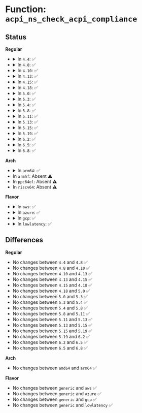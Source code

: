 # Function: <code>acpi_ns_check_acpi_compliance</code>

## Status
<b>Regular</b>
<ul>
<li>
<details>
<summary>In <code>4.4</code>: ✅</summary>

```c
void acpi_ns_check_acpi_compliance(char *pathname, struct acpi_namespace_node *node, const union acpi_predefined_info *predefined);
```

**Collision:** Unique Global

**Inline:** No

**Transformation:** False

**Instances:**

```
In drivers/acpi/acpica/nsarguments.c (ffffffff8149c5c7)
Location: drivers/acpi/acpica/nsarguments.c:117
Inline: False
```
**Symbols:**

```
ffffffff8149c5c7-ffffffff8149c6a9: acpi_ns_check_acpi_compliance (STB_GLOBAL)
```
</details>
</li>
<li>
<details>
<summary>In <code>4.8</code>: ✅</summary>

```c
void acpi_ns_check_acpi_compliance(char *pathname, struct acpi_namespace_node *node, const union acpi_predefined_info *predefined);
```

**Collision:** Unique Global

**Inline:** No

**Transformation:** False

**Instances:**

```
In drivers/acpi/acpica/nsarguments.c (ffffffff814eb634)
Location: drivers/acpi/acpica/nsarguments.c:117
Inline: False
```
**Symbols:**

```
ffffffff814eb634-ffffffff814eb716: acpi_ns_check_acpi_compliance (STB_GLOBAL)
```
</details>
</li>
<li>
<details>
<summary>In <code>4.10</code>: ✅</summary>

```c
void acpi_ns_check_acpi_compliance(char *pathname, struct acpi_namespace_node *node, const union acpi_predefined_info *predefined);
```

**Collision:** Unique Global

**Inline:** No

**Transformation:** False

**Instances:**

```
In drivers/acpi/acpica/nsarguments.c (ffffffff8150debc)
Location: drivers/acpi/acpica/nsarguments.c:117
Inline: False
```
**Symbols:**

```
ffffffff8150debc-ffffffff8150df9e: acpi_ns_check_acpi_compliance (STB_GLOBAL)
```
</details>
</li>
<li>
<details>
<summary>In <code>4.13</code>: ✅</summary>

```c
void acpi_ns_check_acpi_compliance(char *pathname, struct acpi_namespace_node *node, const union acpi_predefined_info *predefined);
```

**Collision:** Unique Global

**Inline:** No

**Transformation:** False

**Instances:**

```
In drivers/acpi/acpica/nsarguments.c (ffffffff8151e56c)
Location: drivers/acpi/acpica/nsarguments.c:117
Inline: False
Direct callers:
  - drivers/acpi/acpica/nseval.c:acpi_ns_evaluate
```
**Symbols:**

```
ffffffff8151e56c-ffffffff8151e64f: acpi_ns_check_acpi_compliance (STB_GLOBAL)
```
</details>
</li>
<li>
<details>
<summary>In <code>4.15</code>: ✅</summary>

```c
void acpi_ns_check_acpi_compliance(char *pathname, struct acpi_namespace_node *node, const union acpi_predefined_info *predefined);
```

**Collision:** Unique Global

**Inline:** No

**Transformation:** False

**Instances:**

```
In drivers/acpi/acpica/nsarguments.c (ffffffff8156fe34)
Location: drivers/acpi/acpica/nsarguments.c:126
Inline: False
Direct callers:
  - drivers/acpi/acpica/nseval.c:acpi_ns_evaluate
  - drivers/acpi/acpica/dbnames.c:acpi_db_walk_for_predefined_names
```
**Symbols:**

```
ffffffff8156fe34-ffffffff8156ff21: acpi_ns_check_acpi_compliance (STB_GLOBAL)
```
</details>
</li>
<li>
<details>
<summary>In <code>4.18</code>: ✅</summary>

```c
void acpi_ns_check_acpi_compliance(char *pathname, struct acpi_namespace_node *node, const union acpi_predefined_info *predefined);
```

**Collision:** Unique Global

**Inline:** No

**Transformation:** False

**Instances:**

```
In drivers/acpi/acpica/nsarguments.c (ffffffff815a6b13)
Location: drivers/acpi/acpica/nsarguments.c:92
Inline: False
Direct callers:
  - drivers/acpi/acpica/nseval.c:acpi_ns_evaluate
  - drivers/acpi/acpica/dbnames.c:acpi_db_walk_for_predefined_names
```
**Symbols:**

```
ffffffff815a6b13-ffffffff815a6c00: acpi_ns_check_acpi_compliance (STB_GLOBAL)
```
</details>
</li>
<li>
<details>
<summary>In <code>5.0</code>: ✅</summary>

```c
void acpi_ns_check_acpi_compliance(char *pathname, struct acpi_namespace_node *node, const union acpi_predefined_info *predefined);
```

**Collision:** Unique Global

**Inline:** No

**Transformation:** False

**Instances:**

```
In drivers/acpi/acpica/nsarguments.c (ffffffff815bf863)
Location: drivers/acpi/acpica/nsarguments.c:92
Inline: False
Direct callers:
  - drivers/acpi/acpica/nseval.c:acpi_ns_evaluate
  - drivers/acpi/acpica/dbnames.c:acpi_db_walk_for_predefined_names
```
**Symbols:**

```
ffffffff815bf863-ffffffff815bf950: acpi_ns_check_acpi_compliance (STB_GLOBAL)
```
</details>
</li>
<li>
<details>
<summary>In <code>5.3</code>: ✅</summary>

```c
void acpi_ns_check_acpi_compliance(char *pathname, struct acpi_namespace_node *node, const union acpi_predefined_info *predefined);
```

**Collision:** Unique Global

**Inline:** No

**Transformation:** False

**Instances:**

```
In drivers/acpi/acpica/nsarguments.c (ffffffff815f14e5)
Location: drivers/acpi/acpica/nsarguments.c:92
Inline: False
Direct callers:
  - drivers/acpi/acpica/nseval.c:acpi_ns_evaluate
  - drivers/acpi/acpica/dbnames.c:acpi_db_walk_for_predefined_names
```
**Symbols:**

```
ffffffff815f14e5-ffffffff815f15ca: acpi_ns_check_acpi_compliance (STB_GLOBAL)
```
</details>
</li>
<li>
<details>
<summary>In <code>5.4</code>: ✅</summary>

```c
void acpi_ns_check_acpi_compliance(char *pathname, struct acpi_namespace_node *node, const union acpi_predefined_info *predefined);
```

**Collision:** Unique Global

**Inline:** No

**Transformation:** False

**Instances:**

```
In drivers/acpi/acpica/nsarguments.c (ffffffff81612979)
Location: drivers/acpi/acpica/nsarguments.c:92
Inline: False
Direct callers:
  - drivers/acpi/acpica/nseval.c:acpi_ns_evaluate
  - drivers/acpi/acpica/dbnames.c:acpi_db_walk_for_predefined_names
```
**Symbols:**

```
ffffffff81612979-ffffffff81612a5e: acpi_ns_check_acpi_compliance (STB_GLOBAL)
```
</details>
</li>
<li>
<details>
<summary>In <code>5.8</code>: ✅</summary>

```c
void acpi_ns_check_acpi_compliance(char *pathname, struct acpi_namespace_node *node, const union acpi_predefined_info *predefined);
```

**Collision:** Unique Global

**Inline:** No

**Transformation:** False

**Instances:**

```
In drivers/acpi/acpica/nsarguments.c (ffffffff816beea0)
Location: drivers/acpi/acpica/nsarguments.c:92
Inline: False
Direct callers:
  - drivers/acpi/acpica/nseval.c:acpi_ns_evaluate
  - drivers/acpi/acpica/dbnames.c:acpi_db_walk_for_predefined_names
```
**Symbols:**

```
ffffffff816beea0-ffffffff816bef85: acpi_ns_check_acpi_compliance (STB_GLOBAL)
```
</details>
</li>
<li>
<details>
<summary>In <code>5.11</code>: ✅</summary>

```c
void acpi_ns_check_acpi_compliance(char *pathname, struct acpi_namespace_node *node, const union acpi_predefined_info *predefined);
```

**Collision:** Unique Global

**Inline:** No

**Transformation:** False

**Instances:**

```
In drivers/acpi/acpica/nsarguments.c (ffffffff816dca19)
Location: drivers/acpi/acpica/nsarguments.c:94
Inline: False
Direct callers:
  - drivers/acpi/acpica/nseval.c:acpi_ns_evaluate
  - drivers/acpi/acpica/dbnames.c:acpi_db_walk_for_predefined_names
```
**Symbols:**

```
ffffffff816dca19-ffffffff816dcafe: acpi_ns_check_acpi_compliance (STB_GLOBAL)
```
</details>
</li>
<li>
<details>
<summary>In <code>5.13</code>: ✅</summary>

```c
void acpi_ns_check_acpi_compliance(char *pathname, struct acpi_namespace_node *node, const union acpi_predefined_info *predefined);
```

**Collision:** Unique Global

**Inline:** No

**Transformation:** False

**Instances:**

```
In drivers/acpi/acpica/nsarguments.c (ffffffff816be8f1)
Location: drivers/acpi/acpica/nsarguments.c:94
Inline: False
Direct callers:
  - drivers/acpi/acpica/nseval.c:acpi_ns_evaluate
  - drivers/acpi/acpica/dbnames.c:acpi_db_walk_for_predefined_names
```
**Symbols:**

```
ffffffff816be8f1-ffffffff816be9d6: acpi_ns_check_acpi_compliance (STB_GLOBAL)
```
</details>
</li>
<li>
<details>
<summary>In <code>5.15</code>: ✅</summary>

```c
void acpi_ns_check_acpi_compliance(char *pathname, struct acpi_namespace_node *node, const union acpi_predefined_info *predefined);
```

**Collision:** Unique Global

**Inline:** No

**Transformation:** False

**Instances:**

```
In drivers/acpi/acpica/nsarguments.c (ffffffff81735b80)
Location: drivers/acpi/acpica/nsarguments.c:94
Inline: False
Direct callers:
  - drivers/acpi/acpica/nseval.c:acpi_ns_evaluate
  - drivers/acpi/acpica/dbnames.c:acpi_db_walk_for_predefined_names
```
**Symbols:**

```
ffffffff81735b80-ffffffff81735c65: acpi_ns_check_acpi_compliance (STB_GLOBAL)
```
</details>
</li>
<li>
<details>
<summary>In <code>5.19</code>: ✅</summary>

```c
void acpi_ns_check_acpi_compliance(char *pathname, struct acpi_namespace_node *node, const union acpi_predefined_info *predefined);
```

**Collision:** Unique Global

**Inline:** No

**Transformation:** False

**Instances:**

```
In drivers/acpi/acpica/nsarguments.c (ffffffff81866c6a)
Location: drivers/acpi/acpica/nsarguments.c:94
Inline: False
Direct callers:
  - drivers/acpi/acpica/nseval.c:acpi_ns_evaluate
  - drivers/acpi/acpica/dbnames.c:acpi_db_walk_for_predefined_names
```
**Symbols:**

```
ffffffff81866c6a-ffffffff81866d7f: acpi_ns_check_acpi_compliance (STB_GLOBAL)
```
</details>
</li>
<li>
<details>
<summary>In <code>6.2</code>: ✅</summary>

```c
void acpi_ns_check_acpi_compliance(char *pathname, struct acpi_namespace_node *node, const union acpi_predefined_info *predefined);
```

**Collision:** Unique Global

**Inline:** No

**Transformation:** False

**Instances:**

```
In drivers/acpi/acpica/nsarguments.c (ffffffff819a5340)
Location: drivers/acpi/acpica/nsarguments.c:94
Inline: False
Direct callers:
  - drivers/acpi/acpica/nseval.c:acpi_ns_evaluate
  - drivers/acpi/acpica/dbnames.c:acpi_db_walk_for_predefined_names
```
**Symbols:**

```
ffffffff819a5340-ffffffff819a5472: acpi_ns_check_acpi_compliance (STB_GLOBAL)
```
</details>
</li>
<li>
<details>
<summary>In <code>6.5</code>: ✅</summary>

```c
void acpi_ns_check_acpi_compliance(char *pathname, struct acpi_namespace_node *node, const union acpi_predefined_info *predefined);
```

**Collision:** Unique Global

**Inline:** No

**Transformation:** False

**Instances:**

```
In drivers/acpi/acpica/nsarguments.c (ffffffff819ec030)
Location: drivers/acpi/acpica/nsarguments.c:94
Inline: False
Direct callers:
  - drivers/acpi/acpica/nseval.c:acpi_ns_evaluate
  - drivers/acpi/acpica/dbnames.c:acpi_db_walk_for_predefined_names
```
**Symbols:**

```
ffffffff819ec030-ffffffff819ec162: acpi_ns_check_acpi_compliance (STB_GLOBAL)
```
</details>
</li>
<li>
<details>
<summary>In <code>6.8</code>: ✅</summary>

```c
void acpi_ns_check_acpi_compliance(char *pathname, struct acpi_namespace_node *node, const union acpi_predefined_info *predefined);
```

**Collision:** Unique Global

**Inline:** No

**Transformation:** False

**Instances:**

```
In drivers/acpi/acpica/nsarguments.c (ffffffff81a36df0)
Location: drivers/acpi/acpica/nsarguments.c:94
Inline: False
Direct callers:
  - drivers/acpi/acpica/nseval.c:acpi_ns_evaluate
  - drivers/acpi/acpica/dbnames.c:acpi_db_walk_for_predefined_names
```
**Symbols:**

```
ffffffff81a36df0-ffffffff81a36f22: acpi_ns_check_acpi_compliance (STB_GLOBAL)
```
</details>
</li>
</ul>
<b>Arch</b>
<ul>
<li>
<details>
<summary>In <code>arm64</code>: ✅</summary>

```c
void acpi_ns_check_acpi_compliance(char *pathname, struct acpi_namespace_node *node, const union acpi_predefined_info *predefined);
```

**Collision:** Unique Global

**Inline:** No

**Transformation:** False

**Instances:**

```
In drivers/acpi/acpica/nsarguments.c (ffff80001078c65c)
Location: drivers/acpi/acpica/nsarguments.c:92
Inline: False
Direct callers:
  - drivers/acpi/acpica/nseval.c:acpi_ns_evaluate
```
**Symbols:**

```
ffff80001078c65c-ffff80001078c770: acpi_ns_check_acpi_compliance (STB_GLOBAL)
```
</details>
</li>
<li>
In <code>armhf</code>: Absent ⚠️
</li>
<li>
In <code>ppc64el</code>: Absent ⚠️
</li>
<li>
In <code>riscv64</code>: Absent ⚠️
</li>
</ul>
<b>Flavor</b>
<ul>
<li>
<details>
<summary>In <code>aws</code>: ✅</summary>

```c
void acpi_ns_check_acpi_compliance(char *pathname, struct acpi_namespace_node *node, const union acpi_predefined_info *predefined);
```

**Collision:** Unique Global

**Inline:** No

**Transformation:** False

**Instances:**

```
In drivers/acpi/acpica/nsarguments.c (ffffffff815f29b5)
Location: drivers/acpi/acpica/nsarguments.c:92
Inline: False
Direct callers:
  - drivers/acpi/acpica/nseval.c:acpi_ns_evaluate
```
**Symbols:**

```
ffffffff815f29b5-ffffffff815f2a9a: acpi_ns_check_acpi_compliance (STB_GLOBAL)
```
</details>
</li>
<li>
<details>
<summary>In <code>azure</code>: ✅</summary>

```c
void acpi_ns_check_acpi_compliance(char *pathname, struct acpi_namespace_node *node, const union acpi_predefined_info *predefined);
```

**Collision:** Unique Global

**Inline:** No

**Transformation:** False

**Instances:**

```
In drivers/acpi/acpica/nsarguments.c (ffffffff815ddf43)
Location: drivers/acpi/acpica/nsarguments.c:92
Inline: False
Direct callers:
  - drivers/acpi/acpica/nseval.c:acpi_ns_evaluate
```
**Symbols:**

```
ffffffff815ddf43-ffffffff815de028: acpi_ns_check_acpi_compliance (STB_GLOBAL)
```
</details>
</li>
<li>
<details>
<summary>In <code>gcp</code>: ✅</summary>

```c
void acpi_ns_check_acpi_compliance(char *pathname, struct acpi_namespace_node *node, const union acpi_predefined_info *predefined);
```

**Collision:** Unique Global

**Inline:** No

**Transformation:** False

**Instances:**

```
In drivers/acpi/acpica/nsarguments.c (ffffffff81606c59)
Location: drivers/acpi/acpica/nsarguments.c:92
Inline: False
Direct callers:
  - drivers/acpi/acpica/nseval.c:acpi_ns_evaluate
  - drivers/acpi/acpica/dbnames.c:acpi_db_walk_for_predefined_names
```
**Symbols:**

```
ffffffff81606c59-ffffffff81606d3e: acpi_ns_check_acpi_compliance (STB_GLOBAL)
```
</details>
</li>
<li>
<details>
<summary>In <code>lowlatency</code>: ✅</summary>

```c
void acpi_ns_check_acpi_compliance(char *pathname, struct acpi_namespace_node *node, const union acpi_predefined_info *predefined);
```

**Collision:** Unique Global

**Inline:** No

**Transformation:** False

**Instances:**

```
In drivers/acpi/acpica/nsarguments.c (ffffffff81620b09)
Location: drivers/acpi/acpica/nsarguments.c:92
Inline: False
Direct callers:
  - drivers/acpi/acpica/nseval.c:acpi_ns_evaluate
  - drivers/acpi/acpica/dbnames.c:acpi_db_walk_for_predefined_names
```
**Symbols:**

```
ffffffff81620b09-ffffffff81620bee: acpi_ns_check_acpi_compliance (STB_GLOBAL)
```
</details>
</li>
</ul>

## Differences
<b>Regular</b>
<ul>
<li>
No changes between <code>4.4</code> and <code>4.8</code> ✅
</li>
<li>
No changes between <code>4.8</code> and <code>4.10</code> ✅
</li>
<li>
No changes between <code>4.10</code> and <code>4.13</code> ✅
</li>
<li>
No changes between <code>4.13</code> and <code>4.15</code> ✅
</li>
<li>
No changes between <code>4.15</code> and <code>4.18</code> ✅
</li>
<li>
No changes between <code>4.18</code> and <code>5.0</code> ✅
</li>
<li>
No changes between <code>5.0</code> and <code>5.3</code> ✅
</li>
<li>
No changes between <code>5.3</code> and <code>5.4</code> ✅
</li>
<li>
No changes between <code>5.4</code> and <code>5.8</code> ✅
</li>
<li>
No changes between <code>5.8</code> and <code>5.11</code> ✅
</li>
<li>
No changes between <code>5.11</code> and <code>5.13</code> ✅
</li>
<li>
No changes between <code>5.13</code> and <code>5.15</code> ✅
</li>
<li>
No changes between <code>5.15</code> and <code>5.19</code> ✅
</li>
<li>
No changes between <code>5.19</code> and <code>6.2</code> ✅
</li>
<li>
No changes between <code>6.2</code> and <code>6.5</code> ✅
</li>
<li>
No changes between <code>6.5</code> and <code>6.8</code> ✅
</li>
</ul>
<b>Arch</b>
<ul>
<li>
No changes between <code>amd64</code> and <code>arm64</code> ✅
</li>
</ul>
<b>Flavor</b>
<ul>
<li>
No changes between <code>generic</code> and <code>aws</code> ✅
</li>
<li>
No changes between <code>generic</code> and <code>azure</code> ✅
</li>
<li>
No changes between <code>generic</code> and <code>gcp</code> ✅
</li>
<li>
No changes between <code>generic</code> and <code>lowlatency</code> ✅
</li>
</ul>
